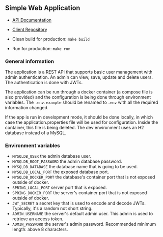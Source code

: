 ## Simple Web Application

- [API Documentation](https://simpleappreactspring.stoplight.io/docs/simple-web-application/af776cba49937-user-database)
- [Client Repository](https://github.com/notsaki/simple-web-application-client)


- Clean build for production: `make build`

- Run for production: `make run`

### General information

The application is a REST API that supports basic user management with admin authentication. An admin can view, save, update and delete 
users. The authentication is done with JWTs.

The application can be run through a docker container (a compose file is also provided) and the configuration is being 
done through environment variables. The `.env.example` should be renamed to `.env` with all the required information 
changed.

If the app is run in development mode, it should be done locally, in which case the application.properties file will be
used for configuration. Inside the container, this file is being deleted. The dev environment uses an H2 database 
instead of a MySQL.

### Environment variables
- `MYSQLDB_USER` the admin database user.
- `MYSQLDB_ROOT_PASSWORD` the admin database password.
- `MYSQLDB_DATABASE` the database name that is going to be used.
- `MYSQLDB_LOCAL_PORT` the exposed database port.
- `MYSQLDB_DOCKER_PORT` the database's container port that is not exposed outside of docker.
- `SPRING_LOCAL_PORT` server port that is exposed.
- `SPRING_DOCKER_PORT` the server's container port that is not exposed outside of docker.
- `JWT_SECRET` a secret key that is used to encode and decode JWTs. Typically, it's a random not short string.
- `ADMIN_USERNAME` the server's default admin user. This admin is used to retrieve an access token. 
- `ADMIN_PASSWORD` the server's admin password. Recommended minimum length: above 8 characters.
